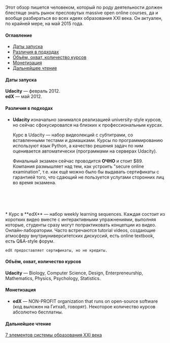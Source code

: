 Этот обзор пишется человеком, который по роду деятельности должен блестяще знать рынок пресловутых massive open online courses, да и вообще разбираться во всех идеях образования XXI века. Он актуален, по крайней мере, на май 2015 года.

#### Оглавление

- [Даты запуска](https://github.com/snordenstorm/wiki/wiki/%D0%9E%D0%B1%D1%80%D0%B0%D0%B7%D0%BE%D0%B2%D0%B0%D0%BD%D0%B8%D0%B5-%D0%BD%D0%BE%D0%B2%D0%BE%D0%B3%D0%BE-%D1%82%D0%B8%D0%BF%D0%B0:-%D0%B0%D0%BD%D0%B0%D0%BB%D0%B8%D0%B7-%D1%80%D1%8B%D0%BD%D0%BA%D0%B0#%D0%94%D0%B0%D1%82%D1%8B-%D0%B7%D0%B0%D0%BF%D1%83%D1%81%D0%BA%D0%B0)
- [Различия в подходах](https://github.com/snordenstorm/wiki/wiki/%D0%9E%D0%B1%D1%80%D0%B0%D0%B7%D0%BE%D0%B2%D0%B0%D0%BD%D0%B8%D0%B5-%D0%BD%D0%BE%D0%B2%D0%BE%D0%B3%D0%BE-%D1%82%D0%B8%D0%BF%D0%B0:-%D0%B0%D0%BD%D0%B0%D0%BB%D0%B8%D0%B7-%D1%80%D1%8B%D0%BD%D0%BA%D0%B0#%D0%A0%D0%B0%D0%B7%D0%BB%D0%B8%D1%87%D0%B8%D1%8F-%D0%B2-%D0%BF%D0%BE%D0%B4%D1%85%D0%BE%D0%B4%D0%B0%D1%85)
- [Объём, охват, количество курсов](https://github.com/snordenstorm/wiki/wiki/%D0%9E%D0%B1%D1%80%D0%B0%D0%B7%D0%BE%D0%B2%D0%B0%D0%BD%D0%B8%D0%B5-%D0%BD%D0%BE%D0%B2%D0%BE%D0%B3%D0%BE-%D1%82%D0%B8%D0%BF%D0%B0:-%D0%B0%D0%BD%D0%B0%D0%BB%D0%B8%D0%B7-%D1%80%D1%8B%D0%BD%D0%BA%D0%B0#%D0%9E%D0%B1%D1%8A%D1%91%D0%BC-%D0%BE%D1%85%D0%B2%D0%B0%D1%82-%D0%BA%D0%BE%D0%BB%D0%B8%D1%87%D0%B5%D1%81%D1%82%D0%B2%D0%BE-%D0%BA%D1%83%D1%80%D1%81%D0%BE%D0%B2)
- [Монетизация](https://github.com/snordenstorm/wiki/wiki/%D0%9E%D0%B1%D1%80%D0%B0%D0%B7%D0%BE%D0%B2%D0%B0%D0%BD%D0%B8%D0%B5-%D0%BD%D0%BE%D0%B2%D0%BE%D0%B3%D0%BE-%D1%82%D0%B8%D0%BF%D0%B0:-%D0%B0%D0%BD%D0%B0%D0%BB%D0%B8%D0%B7-%D1%80%D1%8B%D0%BD%D0%BA%D0%B0#%D0%9C%D0%BE%D0%BD%D0%B5%D1%82%D0%B8%D0%B7%D0%B0%D1%86%D0%B8%D1%8F)
- [Дальнейшее чтение](https://github.com/snordenstorm/wiki/wiki/%D0%9E%D0%B1%D1%80%D0%B0%D0%B7%D0%BE%D0%B2%D0%B0%D0%BD%D0%B8%D0%B5-%D0%BD%D0%BE%D0%B2%D0%BE%D0%B3%D0%BE-%D1%82%D0%B8%D0%BF%D0%B0:-%D0%B0%D0%BD%D0%B0%D0%BB%D0%B8%D0%B7-%D1%80%D1%8B%D0%BD%D0%BA%D0%B0#%D0%94%D0%B0%D0%BB%D1%8C%D0%BD%D0%B5%D0%B9%D1%88%D0%B5%D0%B5-%D1%87%D1%82%D0%B5%D0%BD%D0%B8%D0%B5)

#### Даты запуска

**Udacity** — февраль 2012. <br>
**edX** — май 2012.

#### Различия в подходах

* **Udacity** изначально занимался реализацией university-style курсов, но сейчас сфокусировался на близких к профессиональным курсах. 

    Курс в Udacity — набор видеолекций с субтитрами, со вставленными тестами и домашками. Курсы по программированию используют язык Python, а качество решения задач по ним оценивается автоматически (программами на серверах Udacity). 

    Финальный экзамен сейчас проводится **ОЧНО** и стоит $89. Компания размышляет над тем, как устроить "secure online examination", т.е. как ещё можно было бы выдавать сертификаты с гарантией того, что сдающий не пользуется услугами сторонних лиц во время экзамена.  
<br>
<br>
<br>
<br>
* Курс в **edX** — набор weekly learning sequences. Каждая состоит из коротких видео вместе с интерактивными упражнениями, выполняя которые, студенты сразу могут попрактиковать концепции из видео. Онлайн-лаборатории. Часто встречаются tutorial videos, создающие атмосферу внутриуниверситетских дискуссий, есть online textbook, есть Q&A-style форум. 

    edX предоставляет сертификаты, но не кредиты.

#### Объём, охват, количество курсов

**Udacity** — Biology, Computer Science, Design, Enterpreneurship, Mathematics, Physics, Psychology, Statistics.

#### Монетизация

* **edX** — NON-PROFIT organization that runs on open-source software (код выложен на Гитхаб, говорят). Некоторое количество курсов абсолютно бесплатны.

#### Дальнейшее чтение

[7 элементов системы образования XXI века](http://slon.ru/future/7_elementov_sistemy_obrazovaniya_xxi_veka-786760.xhtml)